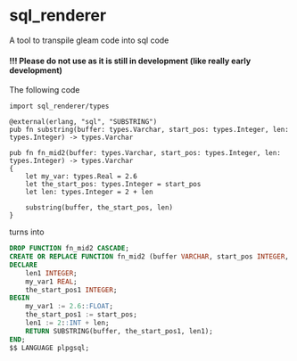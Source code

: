 # sql_renderer
A tool to transpile gleam code into sql code

#### !!! Please do not use as it is still in development (like really early development)

The following code
```gleam
import sql_renderer/types

@external(erlang, "sql", "SUBSTRING")
pub fn substring(buffer: types.Varchar, start_pos: types.Integer, len: types.Integer) -> types.Varchar

pub fn fn_mid2(buffer: types.Varchar, start_pos: types.Integer, len: types.Integer) -> types.Varchar
{
    let my_var: types.Real = 2.6
    let the_start_pos: types.Integer = start_pos
    let len: types.Integer = 2 + len

    substring(buffer, the_start_pos, len)
}
```
turns into
```sql
DROP FUNCTION fn_mid2 CASCADE;
CREATE OR REPLACE FUNCTION fn_mid2 (buffer VARCHAR, start_pos INTEGER, len INTEGER) RETURNS VARCHAR AS $$
DECLARE
    len1 INTEGER;
    my_var1 REAL;
    the_start_pos1 INTEGER;
BEGIN
    my_var1 := 2.6::FLOAT;
    the_start_pos1 := start_pos;
    len1 := 2::INT + len;
    RETURN SUBSTRING(buffer, the_start_pos1, len1);
END;
$$ LANGUAGE plpgsql;
```

